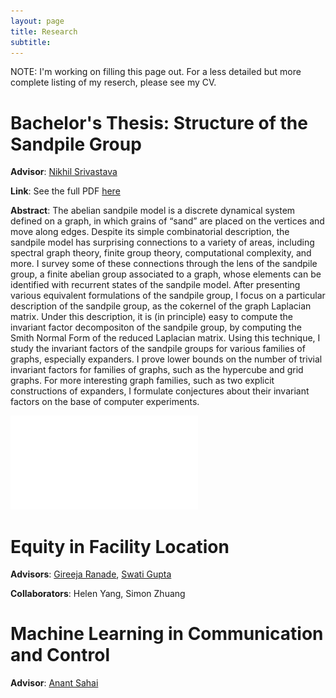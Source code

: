 ```yaml
---
layout: page
title: Research
subtitle: 
---
```


NOTE: I'm working on filling this page out. For a less detailed but more complete listing of my reserch, please see my CV. 

# Bachelor's Thesis: Structure of the Sandpile Group 

**Advisor**: [Nikhil Srivastava](https://math.berkeley.edu/~nikhil/)

**Link**: See the full PDF [here]("files/akhil_thesis_sandpile_group.pdf")

**Abstract**: The abelian sandpile model is a discrete dynamical system defined on a graph, in which grains of “sand” are placed on the vertices and move along edges. Despite its simple combinatorial description, the sandpile model has surprising connections to a variety of areas, including spectral graph theory, finite group theory, computational complexity, and more. I survey some of these connections through the lens of the sandpile group, a finite abelian group associated to a graph, whose elements can be identified with recurrent states of the sandpile model. After presenting various equivalent formulations of the sandpile group, I focus on a particular description of the sandpile group, as the cokernel of the graph Laplacian matrix. Under this description, it is (in principle) easy to compute the invariant factor decompositon of the sandpile group, by computing the Smith Normal Form of the reduced Laplacian matrix. Using this technique, I study the invariant factors of the sandpile groups for various families of graphs, especially expanders. I prove lower bounds on the number of trivial invariant factors for families of graphs, such as the hypercube and grid graphs. For more interesting graph families, such as two explicit constructions of expanders, I 	 formulate conjectures about their invariant factors on the base of computer experiments.

![Alt Text](files/thesis-sandpile-group.pdf)

# Equity in Facility Location

**Advisors**: [Gireeja Ranade](https://people.eecs.berkeley.edu/~gireeja/), [Swati Gupta](https://swatigupta.tech)

**Collaborators**: Helen Yang, Simon Zhuang

# Machine Learning in Communication and Control

**Advisor**: [Anant Sahai](https://www2.eecs.berkeley.edu/Faculty/Homepages/sahai.html)
